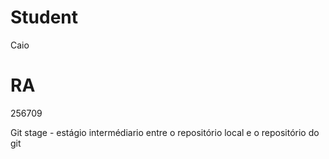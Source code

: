 # Student
Caio
# RA
256709

Git stage - estágio intermédiario entre o repositório local e o repositório do git